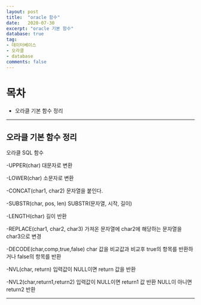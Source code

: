 ```yaml
---
layout: post
title:  "oracle 함수"
date:   2020-07-30
excerpt: "oracle 기본 함수"
database: true
tag:
- 데이터베이스
- 오라클
- database
comments: false
---
```



# 목차
* 오라클 기본 함수 정리

---


## 오라클 기본 함수 정리

오라클 SQL 함수

-UPPER(char) 대문자로 변환

-LOWER(char) 소문자로 변환

-CONCAT(char1, char2) 문자열을 붙인다.

-SUBSTR(char, pos, len) SUBSTR(문자열, 시작, 길이)

-LENGTH(char) 길이 반환

-REPLACE(char1, char2, char3) 가져온 문자열에 char2에 해당하는 문자열을 char3으로 변경

-DECODE(char,comp,true,false) char 값을 비교값과 비교후 true의 항목를 반환하거나 false의 항목를 반환

-NVL(char, return) 입력값이 NULL이면 return 값을 반환

-NVL2(char,return1,return2) 입력값이 NULL이면 return1 값 반환 NULL이 아니면 return2 반환

 
---



